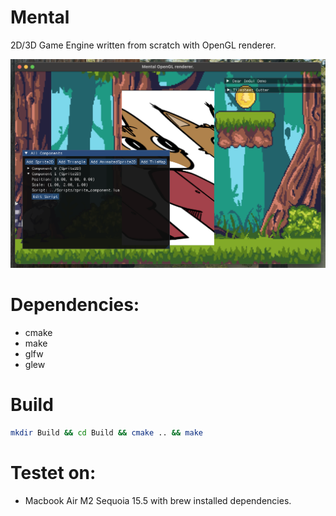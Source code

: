 # Mental
2D/3D Game Engine written from scratch with OpenGL renderer.

![alt text](Docs/Screenshots/screenshot.png)

# Dependencies:
- cmake
- make
- glfw
- glew


# Build
```sh
mkdir Build && cd Build && cmake .. && make
```

# Testet on:
- Macbook Air M2 Sequoia 15.5 with brew installed dependencies.